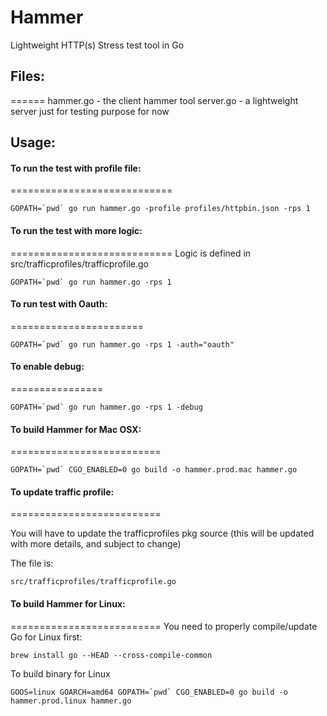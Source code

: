# Hammer

Lightweight HTTP(s) Stress test tool in Go

## Files:
======
hammer.go - the client hammer tool
server.go - a lightweight server just for testing purpose for now

## Usage:

#### To run the test with profile file:
============================
```shell
GOPATH=`pwd` go run hammer.go -profile profiles/httpbin.json -rps 1
```

#### To run the test with more logic:
============================
Logic is defined in src/trafficprofiles/trafficprofile.go

```shell
GOPATH=`pwd` go run hammer.go -rps 1
```

#### To run test with Oauth:
=======================
```shell
GOPATH=`pwd` go run hammer.go -rps 1 -auth="oauth"
```

#### To enable debug:
================
```shell
GOPATH=`pwd` go run hammer.go -rps 1 -debug
```

#### To build Hammer for Mac OSX:
==========================
```shell
GOPATH=`pwd` CGO_ENABLED=0 go build -o hammer.prod.mac hammer.go
```

#### To update traffic profile:
==========================

You will have to update the trafficprofiles pkg source (this will be updated with more details, and subject to change)

The file is:
```shell
src/trafficprofiles/trafficprofile.go
```

#### To build Hammer for Linux:
==========================
You need to properly compile/update Go for Linux first:

`brew install go --HEAD --cross-compile-common`

To build binary for Linux
```shell
GOOS=linux GOARCH=amd64 GOPATH=`pwd` CGO_ENABLED=0 go build -o hammer.prod.linux hammer.go
```

